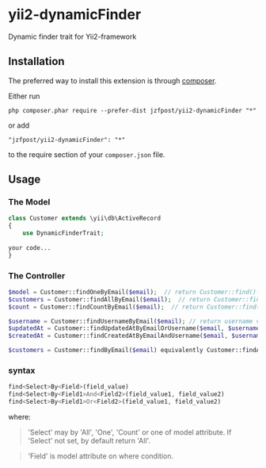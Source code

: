 # yii2-dynamicFinder
Dynamic finder trait for Yii2-framework

Installation
------------

The preferred way to install this extension is through [composer](http://getcomposer.org/download/).

Either run

```
php composer.phar require --prefer-dist jzfpost/yii2-dynamicFinder "*"
```

or add

```
"jzfpost/yii2-dynamicFinder": "*"
```

to the require section of your `composer.json` file.

Usage
-----

### The Model

```php
class Customer extends \yii\db\ActiveRecord
{
    use DynamicFinderTrait;
    
your code...
}
```

### The Controller

```php
$model = Customer::findOneByEmail($email);  // return Customer::find()->where('email' => $email)->one();
$customers = Customer::findAllByEmail($email);  // return Customer::find()->where('email' => $email)->all();
$count = Customer::findCountByEmail($email);  // return Customer::find()->where('email' => $email)->count();

$username = Customer::findUsernameByEmail($email); // return username value where email=$email;
$updatedAt = Customer::findUpdatedAtByEmailOrUsername($email, $username); // return updated_at value where email=$email or username = $username;
$createdAt = Customer::findCreatedAtByEmailAndUsername($email, $username); // return created_at value where email=$email and username = $username;

$customers = Customer::findByEmail($email) equivalently Customer::findAllByEmail($email);

```

### syntax
```php
find<Select>By<Field>(field_value)
find<Select>By<Field1>And<Field2>(field_value1, field_value2)
find<Select>By<Field1>Or<Field2>(field_value1, field_value2)
```
where:
>'Select' may by 'All', 'One', 'Count' or one of model attribute. If 'Select' not set, by default return 'All'.

>'Field' is model attribute on where condition.
